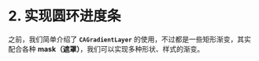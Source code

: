 # 2. 实现圆环进度条

之前，我们简单介绍了 **`CAGradientLayer`** 的使用，不过都是一些矩形渐变，其实配合各种 **mask（遮罩）**，我们可以实现多种形状、样式的渐变。

